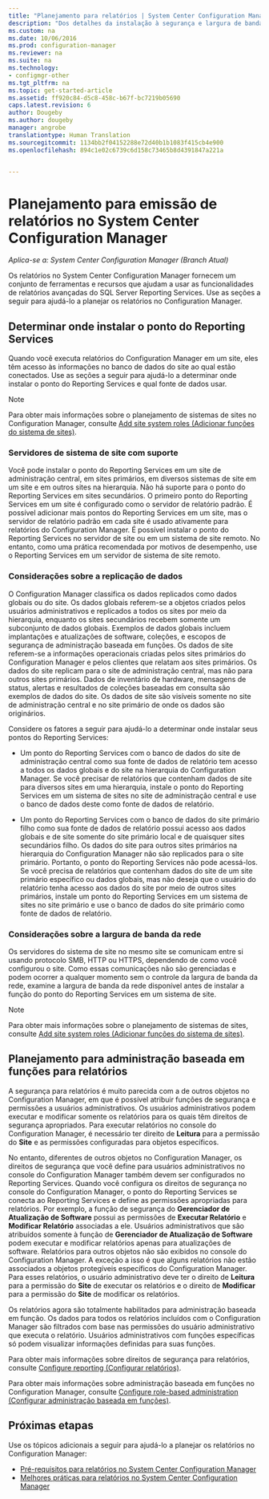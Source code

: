 ```yaml
---
title: "Planejamento para relatórios | System Center Configuration Manager"
description: "Dos detalhes da instalação à segurança e largura de banda de rede, é importante planejar os relatórios no Configuration Manager."
ms.custom: na
ms.date: 10/06/2016
ms.prod: configuration-manager
ms.reviewer: na
ms.suite: na
ms.technology:
- configmgr-other
ms.tgt_pltfrm: na
ms.topic: get-started-article
ms.assetid: ff920c84-d5c8-458c-b67f-bc7219b05690
caps.latest.revision: 6
author: Dougeby
ms.author: dougeby
manager: angrobe
translationtype: Human Translation
ms.sourcegitcommit: 1134bb2f04152288e72d40b1b1083f415cb4e900
ms.openlocfilehash: 894c1e02c6739c6d158c73465b8d4391847a221a


---
```

# <a name="planning-for-reporting-in-system-center-configuration-manager"></a>Planejamento para emissão de relatórios no System Center Configuration Manager

*Aplica-se a: System Center Configuration Manager (Branch Atual)*

Os relatórios no System Center Configuration Manager fornecem um conjunto de ferramentas e recursos que ajudam a usar as funcionalidades de relatórios avançadas do SQL Server Reporting Services. Use as seções a seguir para ajudá-lo a planejar os relatórios no Configuration Manager.  

##  <a name="a-namebkmkinstallreportingservicespointa-determine-where-to-install-the-reporting-services-point"></a><a name="BKMK_InstallReportingServicesPoint"></a> Determinar onde instalar o ponto do Reporting Services  
 Quando você executa relatórios do Configuration Manager em um site, eles têm acesso às informações no banco de dados do site ao qual estão conectados. Use as seções a seguir para ajudá-lo a determinar onde instalar o ponto do Reporting Services e qual fonte de dados usar.  

> [!NOTE]  
>  Para obter mais informações sobre o planejamento de sistemas de sites no Configuration Manager, consulte [Add site system roles (Adicionar funções do sistema de sites)](../deploy/configure/add-site-system-roles.md).  

###  <a name="a-namebkmksupportedsiteserversa-supported-site-system-servers"></a><a name="BKMK_SupportedSiteServers"></a> Servidores de sistema de site com suporte  
 Você pode instalar o ponto do Reporting Services em um site de administração central, em sites primários, em diversos sistemas de site em um site e em outros sites na hierarquia. Não há suporte para o ponto do Reporting Services em sites secundários. O primeiro ponto do Reporting Services em um site é configurado como o servidor de relatório padrão. É possível adicionar mais pontos do Reporting Services em um site, mas o servidor de relatório padrão em cada site é usado ativamente para relatórios do Configuration Manager. É possível instalar o ponto do Reporting Services no servidor de site ou em um sistema de site remoto. No entanto, como uma prática recomendada por motivos de desempenho, use o Reporting Services em um servidor de sistema de site remoto.  

###  <a name="a-namebkmkdatareplicationa-data-replication-considerations"></a><a name="BKMK_DataReplication"></a> Considerações sobre a replicação de dados  
 O Configuration Manager classifica os dados replicados como dados globais ou do site. Os dados globais referem-se a objetos criados pelos usuários administrativos e replicados a todos os sites por meio da hierarquia, enquanto os sites secundários recebem somente um subconjunto de dados globais. Exemplos de dados globais incluem implantações e atualizações de software, coleções, e escopos de segurança de administração baseada em funções. Os dados de site referem-se a informações operacionais criadas pelos sites primários do Configuration Manager e pelos clientes que relatam aos sites primários. Os dados do site replicam para o site de administração central, mas não para outros sites primários. Dados de inventário de hardware, mensagens de status, alertas e resultados de coleções baseadas em consulta são exemplos de dados do site. Os dados de site são visíveis somente no site de administração central e no site primário de onde os dados são originários.  

 Considere os fatores a seguir para ajudá-lo a determinar onde instalar seus pontos do Reporting Services:  

-   Um ponto do Reporting Services com o banco de dados do site de administração central como sua fonte de dados de relatório tem acesso a todos os dados globais e do site na hierarquia do Configuration Manager. Se você precisar de relatórios que contenham dados de site para diversos sites em uma hierarquia, instale o ponto do Reporting Services em um sistema de sites no site de administração central e use o banco de dados deste como fonte de dados de relatório.  

-   Um ponto do Reporting Services com o banco de dados do site primário filho como sua fonte de dados de relatório possui acesso aos dados globais e de site somente do site primário local e de quaisquer sites secundários filho. Os dados do site para outros sites primários na hierarquia do Configuration Manager não são replicados para o site primário. Portanto, o ponto do Reporting Services não pode acessá-los. Se você precisa de relatórios que contenham dados do site de um site primário específico ou dados globais, mas não deseja que o usuário do relatório tenha acesso aos dados do site por meio de outros sites primários, instale um ponto do Reporting Services em um sistema de sites no site primário e use o banco de dados do site primário como fonte de dados de relatório.  

###  <a name="a-namebkmknetworkbandwidtha-network-bandwidth-considerations"></a><a name="BKMK_NetworkBandwidth"></a> Considerações sobre a largura de banda da rede  
 Os servidores do sistema de site no mesmo site se comunicam entre si usando protocolo SMB, HTTP ou HTTPS, dependendo de como você configurou o site. Como essas comunicações não são gerenciadas e podem ocorrer a qualquer momento sem o controle da largura de banda da rede, examine a largura de banda da rede disponível antes de instalar a função do ponto do Reporting Services em um sistema de site.  

> [!NOTE]  
>  Para obter mais informações sobre o planejamento de sistemas de sites, consulte [Add site system roles (Adicionar funções do sistema de sites)](../deploy/configure/add-site-system-roles.md).  

##  <a name="a-namebkmkrolebaseadministrationa-planning-for-role-based-administration-for-reports"></a><a name="BKMK_RoleBaseAdministration"></a> Planejamento para administração baseada em funções para relatórios  
 A segurança para relatórios é muito parecida com a de outros objetos no Configuration Manager, em que é possível atribuir funções de segurança e permissões a usuários administrativos. Os usuários administrativos podem executar e modificar somente os relatórios para os quais têm direitos de segurança apropriados. Para executar relatórios no console do Configuration Manager, é necessário ter direito de **Leitura** para a permissão do **Site** e as permissões configuradas para objetos específicos.  

 No entanto, diferentes de outros objetos no Configuration Manager, os direitos de segurança que você define para usuários administrativos no console do Configuration Manager também devem ser configurados no Reporting Services. Quando você configura os direitos de segurança no console do Configuration Manager, o ponto do Reporting Services se conecta ao Reporting Services e define as permissões apropriadas para relatórios. Por exemplo, a função de segurança do **Gerenciador de Atualização de Software** possui as permissões de **Executar Relatório** e **Modificar Relatório** associadas a ele. Usuários administrativos que são atribuídos somente à função de **Gerenciador de Atualização de Software** podem executar e modificar relatórios apenas para atualizações de software. Relatórios para outros objetos não são exibidos no console do Configuration Manager. A exceção a isso é que alguns relatórios não estão associados a objetos protegíveis específicos do Configuration Manager. Para esses relatórios, o usuário administrativo deve ter o direito de **Leitura** para a permissão do **Site** de executar os relatórios e o direito de **Modificar** para a permissão do **Site** de modificar os relatórios.  

 Os relatórios agora são totalmente habilitados para administração baseada em função. Os dados para todos os relatórios incluídos com o Configuration Manager são filtrados com base nas permissões do usuário administrativo que executa o relatório. Usuários administrativos com funções específicas só podem visualizar informações definidas para suas funções.  

 Para obter mais informações sobre direitos de segurança para relatórios, consulte [Configure reporting (Configurar relatórios)](configuring-reporting.md).  

 Para obter mais informações sobre administração baseada em funções no Configuration Manager, consulte [Configure role-based administration (Configurar administração baseada em funções)](../deploy/configure/configure-role-based-administration.md).  

## <a name="next-steps"></a>Próximas etapas  
 Use os tópicos adicionais a seguir para ajudá-lo a planejar os relatórios no Configuration Manager:  

-   [Pré-requisitos para relatórios no System Center Configuration Manager](../../../core/servers/manage/prerequisites-for-reporting.md)  
-   [Melhores práticas para relatórios no System Center Configuration Manager](../../../core/servers/manage/best-practices-for-reporting.md)  



<!--HONumber=Nov16_HO1-->


